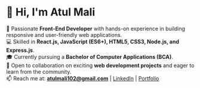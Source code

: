 # 👋 Hi, I'm Atul Mali  

🚀 Passionate **Front-End Developer** with hands-on experience in building responsive and user-friendly web applications.  
💻 Skilled in **React.js, JavaScript (ES6+), HTML5, CSS3, Node.js, and Express.js**.  
🎓 Currently pursuing a **Bachelor of Computer Applications (BCA)**.  
🤝 Open to collaboration on exciting **web development projects** and eager to learn from the community.  
📫 Reach me at: **atulmali102@gmail.com** | [LinkedIn](https://www.linkedin.com/in/atulmali) | [Portfolio](https://portfolio-website-eosin-omega.vercel.app/)
<!---
atulmali18/atulmali18 is a ✨ special ✨ repository because its `README.md` (this file) appears on your GitHub profile.
You can click the Preview link to take a look at your changes.
--->
